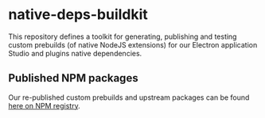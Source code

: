 # native-deps-buildkit

This repository defines a toolkit for generating, publishing and testing custom prebuilds (of native NodeJS extensions) for our Electron application Studio and plugins native dependencies.

## Published NPM packages 

Our re-published custom prebuilds and upstream packages can be found [here on NPM registry](https://www.npmjs.com/search?q=@hackolade).
